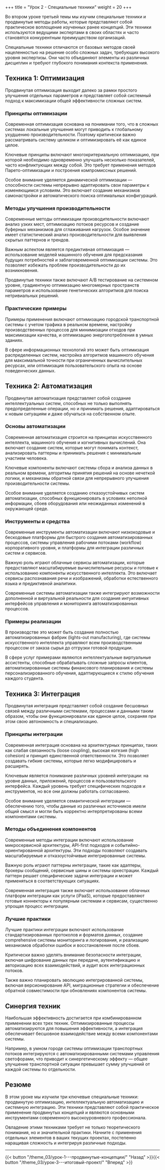 +++
title = "Урок 2 - Специальные техники"
weight = 20
+++

Во втором уроке третьей темы мы изучим специальные техники и продвинутые методы работы, которые представляют собой практическое воплощение изученных ранее концепций. Эти техники используются ведущими экспертами в своих областях и часто становятся конкурентным преимуществом организаций.

Специальные техники отличаются от базовых методов своей нацеленностью на решение особо сложных задач, требующих высокого уровня экспертизы. Они часто объединяют элементы из различных дисциплин и требуют глубокого понимания контекста применения.

## Техника 1: Оптимизация

Продвинутая оптимизация выходит далеко за рамки простого улучшения отдельных параметров и представляет собой системный подход к максимизации общей эффективности сложных систем.

### Принципы оптимизации

Современная оптимизация основана на понимании того, что в сложных системах локальные улучшения могут приводить к глобальному ухудшению производительности. Поэтому критически важно рассматривать систему целиком и оптимизировать её как единое целое.

Ключевые принципы включают многокритериальную оптимизацию, при которой необходимо одновременно улучшать несколько показателей, часто конфликтующих между собой. Это требует применения методов Парето-оптимизации и построения компромиссных решений.

Особое внимание уделяется динамической оптимизации — способности системы непрерывно адаптировать свои параметры к изменяющимся условиям. Это включает создание механизмов самонастройки и автоматического поиска оптимальных конфигураций.

### Методы улучшения производительности

Современные методы оптимизации производительности включают анализ узких мест, оптимизацию потоков ресурсов и создание буферных механизмов для сглаживания нагрузок. Особое значение имеет статистический анализ производительности для выявления скрытых паттернов и трендов.

Важным аспектом является предиктивная оптимизация — использование моделей машинного обучения для предсказания будущих потребностей и заблаговременной оптимизации системы. Это позволяет избежать проблем производительности до их возникновения.

Продвинутые техники также включают A/B тестирование на системном уровне, градиентную оптимизацию многомерных пространств параметров и использование генетических алгоритмов для поиска нетривиальных решений.

### Практические примеры

Примеры применения включают оптимизацию городской транспортной системы с учетом трафика в реальном времени, настройку производственных процессов для минимизации отходов при максимизации качества, и оптимизацию энергопотребления в умных зданиях.

В сфере информационных технологий это может быть оптимизация распределенных систем, настройка алгоритмов машинного обучения для максимальной точности при ограниченных вычислительных ресурсах, или оптимизация пользовательского опыта на основе поведенческих данных.

## Техника 2: Автоматизация

Продвинутая автоматизация представляет собой создание интеллектуальных систем, способных не только выполнять предопределенные операции, но и принимать решения, адаптироваться к новым ситуациям и даже обучаться на собственном опыте.

### Основы автоматизации

Современная автоматизация строится на принципах искусственного интеллекта, машинного обучения и когнитивных вычислений. Она включает создание систем, которые могут понимать контекст, анализировать паттерны и принимать решения с минимальным участием человека.

Ключевые компоненты включают системы сбора и анализа данных в реальном времени, алгоритмы принятия решений на основе нечеткой логики, и механизмы обратной связи для непрерывного улучшения производительности системы.

Особое внимание уделяется созданию отказоустойчивых систем автоматизации, способных функционировать в условиях неполной информации, сбоев оборудования или неожиданных изменений в окружающей среде.

### Инструменты и средства

Современные инструменты автоматизации включают низкокодовые и бескодовые платформы для быстрого создания автоматизированных процессов, системы управления рабочими потоками (workflow) корпоративного уровня, и платформы для интеграции различных систем и сервисов.

Важную роль играют облачные сервисы автоматизации, которые предоставляют масштабируемые вычислительные ресурсы и готовые к использованию компоненты искусственного интеллекта. Это включает сервисы распознавания речи и изображений, обработки естественного языка и предиктивной аналитики.

Современные системы автоматизации также интегрируют возможности дополненной и виртуальной реальности для создания интуитивных интерфейсов управления и мониторинга автоматизированных процессов.

### Примеры реализации

В производстве это может быть создание полностью автоматизированных фабрик (lights-out manufacturing), где системы искусственного интеллекта управляют всем производственным процессом от заказа сырья до отгрузки готовой продукции.

В сфере услуг примерами являются интеллектуальные виртуальные ассистенты, способные обрабатывать сложные запросы клиентов, автоматизированные системы финансового планирования и системы персонализированного обучения, адаптирующиеся к стилю обучения каждого студента.

## Техника 3: Интеграция

Продвинутая интеграция представляет собой создание бесшовных связей между различными системами, процессами и данными таким образом, чтобы они функционировали как единое целое, сохраняя при этом свою автономность и специализацию.

### Принципы интеграции

Современная интеграция основана на архитектурных принципах, таких как слабая связанность (loose coupling), высокая когезия (high cohesion) и принцип единственной ответственности. Это позволяет создавать гибкие системы, которые легко модифицировать и расширять.

Ключевым является понимание различных уровней интеграции: на уровне данных, приложений, процессов и пользовательского интерфейса. Каждый уровень требует специфических подходов и инструментов, но все они должны работать согласованно.

Особое внимание уделяется семантической интеграции — обеспечению того, чтобы данные из различных источников имели общий смысл и могли быть корректно интерпретированы всеми компонентами системы.

### Методы объединения компонентов

Современные методы интеграции включают использование микросервисной архитектуры, API-first подходов и событийно-ориентированной архитектуры. Эти подходы позволяют создавать масштабируемые и отказоустойчивые интегрированные системы.

Важную роль играют паттерны интеграции, такие как адаптеры, брокеры сообщений, сервисные шины и системы оркестрации. Каждый паттерн решает специфические задачи интеграции и может применяться в соответствующих ситуациях.

Современная интеграция также включает использование облачных платформ интеграции как услуги (iPaaS), которые предоставляют готовые коннекторы к популярным системам и сервисам, существенно упрощая процесс интеграции.

### Лучшие практики

Лучшие практики интеграции включают использование стандартизированных протоколов и форматов данных, создание comprehensive системы мониторинга и логирования, и реализацию механизмов обработки ошибок и восстановления после сбоев.

Критически важно уделять внимание безопасности интеграции, включая шифрование данных при передаче, аутентификацию и авторизацию всех взаимодействий, и аудит всех интеграционных потоков.

Также важно планировать эволюцию интегрированной системы, включая версионирование API, миграционные стратегии и обеспечение обратной совместимости при обновлениях компонентов системы.

## Синергия техник

Наибольшая эффективность достигается при комбинированном применении всех трех техник. Оптимизированные процессы автоматизируются для повышения эффективности, а интеграция обеспечивает бесшовное взаимодействие между всеми компонентами системы.

Например, в умном городе системы оптимизации транспортных потоков интегрируются с автоматизированными системами управления светофорами, что приводит к синергетическому эффекту — общее улучшение транспортной ситуации превышает сумму улучшений от каждой системы по отдельности.

## Резюме

В этом уроке мы изучили три ключевые специальные техники: продвинутую оптимизацию, интеллектуальную автоматизацию и системную интеграцию. Эти техники представляют собой практическое применение продвинутых концепций и являются основными инструментами современного высокоуровневого профессионала.

Овладение этими техниками требует не только теоретического понимания, но и значительной практики. Начните с применения отдельных элементов в ваших текущих проектах, постепенно наращивая сложность и интегрируя различные подходы.

---

{{< button "/theme_03/урок-1---продвинутые-концепции/" "Назад" >}}{{< button "/theme_03/урок-3---итоговый-проект/" "Вперед" >}}